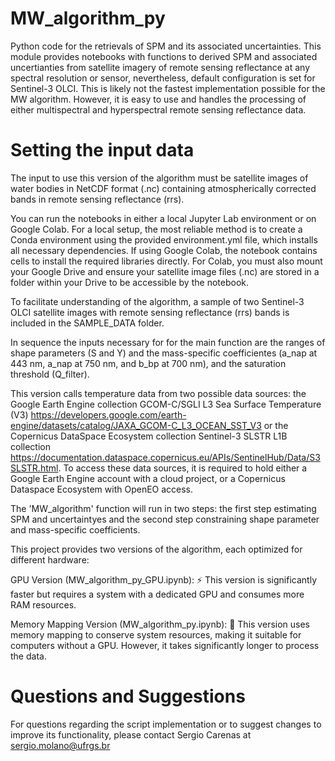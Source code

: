 # MW_algorithm_py
Python code for the retrievals of SPM and its associated uncertainties.
This module provides notebooks with functions to derived SPM and associated uncertianties from satellite imagery of remote sensing reflectance at any spectral resolution or sensor, nevertheless, default configuration is set for Sentinel-3 OLCI. This is likely not the fastest implementation possible for the MW algorithm. However, it is easy to use and handles the processing of either multispectral and hyperspectral remote sensing reflectance data.

# Setting the input data
The input to use this version of the algorithm must be satellite images of water bodies in NetCDF format (.nc) containing atmospherically corrected bands in remote sensing reflectance (rrs).

You can run the notebooks in either a local Jupyter Lab environment or on Google Colab. For a local setup, the most reliable method is to create a Conda environment using the provided environment.yml file, which installs all necessary dependencies. If using Google Colab, the notebook contains cells to install the required libraries directly. For Colab, you must also mount your Google Drive and ensure your satellite image files (.nc) are stored in a folder within your Drive to be accessible by the notebook.

To facilitate understanding of the algorithm, a sample of two Sentinel-3 OLCI satellite images with remote sensing reflectance (rrs) bands is included in the SAMPLE_DATA folder.

In sequence the inputs necessary for for the main function are the ranges of shape parameters (S and Y) and the mass-specific coefficientes (a_nap at 443 nm, a_nap at 750 nm, and b_bp at 700 nm), and the saturation threshold (Q_filter). 

This version calls temperature data from two possible data sources: the Google Earth Engine collection GCOM-C/SGLI L3 Sea Surface Temperature (V3) https://developers.google.com/earth-engine/datasets/catalog/JAXA_GCOM-C_L3_OCEAN_SST_V3 or the Copernicus DataSpace Ecosystem collection Sentinel-3 SLSTR L1B collection https://documentation.dataspace.copernicus.eu/APIs/SentinelHub/Data/S3SLSTR.html. To access these data sources, it is required to hold either a Google Earth Engine account with a cloud project, or a Copernicus Dataspace Ecosystem with OpenEO access.

The 'MW_algorithm' function will run in two steps: the first step estimating SPM and uncertaintyes and the second step constraining shape parameter and mass-specific coefficients.

This project provides two versions of the algorithm, each optimized for different hardware:

GPU Version (MW_algorithm_py_GPU.ipynb): ⚡ This version is significantly faster but requires a system with a dedicated GPU and consumes more RAM resources.

Memory Mapping Version (MW_algorithm_py.ipynb): 💾 This version uses memory mapping to conserve system resources, making it suitable for computers without a GPU. However, it takes significantly longer to process the data.

# Questions and Suggestions
For questions regarding the script implementation or to suggest changes to improve its functionality, please contact Sergio Carenas at sergio.molano@ufrgs.br

